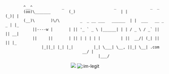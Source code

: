 

            ^__^   			 _                      _               _  _   
            (oo)\_______		(_)                    | |             (_)| |  
            (__)\       )\/\    	 _  _ __ ___   ______  | |  ___   __ _  _ | |_ 
                ||----w |		| || '_ ` _ \ |______| | | / _ \ / _` || || __|
                ||     || 		| || | | | | |         | ||  __/| (_| || || |_ 
					|_||_| |_| |_|         |_| \___| \__, ||_| \__| .com 
									  __/ |        
       								         |___/         
<p align="center">
	<img src="https://github-readme-streak-stats.herokuapp.com?user=im-legit&theme=github-dark-blue&hide_border=true&date_format=j%20M%5B%20Y%5D">
	<img src="https://count.getloli.com/get/@:im-legit" alt=":im-legit" />
</p>

